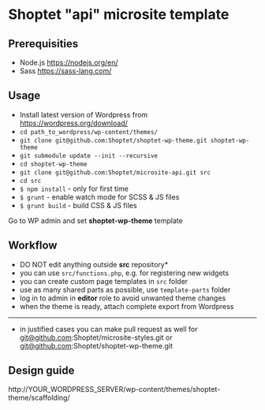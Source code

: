 # Shoptet "api" microsite template

## Prerequisities

- Node.js https://nodejs.org/en/
- Sass https://sass-lang.com/

## Usage

- Install latest version of Wordpress from https://wordpress.org/download/
- `cd path_to_wordpress/wp-content/themes/`
- `git clone git@github.com:Shoptet/shoptet-wp-theme.git shoptet-wp-theme`
- `git submodule update --init --recursive`
- `cd shoptet-wp-theme`
- `git clone git@github.com:Shoptet/microsite-api.git src`
- `cd src`
- `$ npm install` - only for first time
- `$ grunt` - enable watch mode for SCSS & JS files
- `$ grunt build` - build CSS & JS files

Go to WP admin and set **shoptet-wp-theme** template

## Workflow
- DO NOT edit anything outside **src** repository*
- you can use `src/functions.php`, e.g. for registering new widgets
- you can create custom page templates in `src` folder
- use as many shared parts as possible, use `template-parts` folder
- log in to admin in **editor** role to avoid unwanted theme changes
- when the theme is ready, attach complete export from Wordpress

-----
* in justified cases you can make pull request as well for
git@github.com:Shoptet/microsite-styles.git or
git@github.com:Shoptet/shoptet-wp-theme.git

## Design guide
http://YOUR_WORDPRESS_SERVER/wp-content/themes/shoptet-theme/scaffolding/



